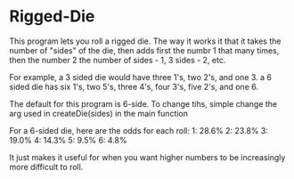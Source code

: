# Rigged-Die
This program lets you roll a rigged die.
The way it works it that it takes the number of "sides" of the die, then adds first the numbr 1 that many times, then the number 2 the number of sides - 1, 3 sides - 2, etc.

For example, a 3 sided die would have three 1's, two 2's, and one 3.
a 6 sided die has six 1's, two 5's, three 4's, four 3's, five 2's, and one 6.

The default for this program is 6-side. To change tihs, simple change the arg used in createDie(sides) in the main function

For a 6-sided die, here are the odds for each roll:
  1: 28.6%
  2: 23.8%
  3: 19.0%
  4: 14.3%
  5:  9.5%
  6:  4.8%

It just makes it useful for when you want higher numbers to be increasingly more difficult to roll.
